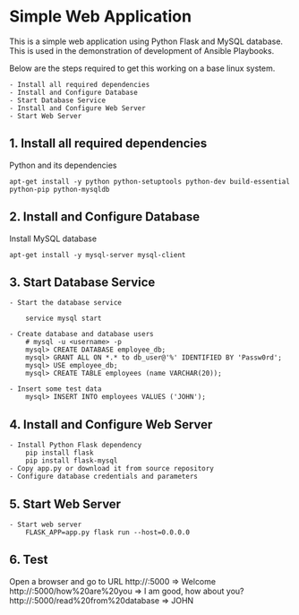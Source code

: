 # Simple Web Application

This is a simple web application using Python Flask and MySQL database. This is used in the demonstration of development of Ansible Playbooks.

Below are the steps required to get this working on a base linux system.

    - Install all required dependencies
    - Install and Configure Database
    - Start Database Service
    - Install and Configure Web Server
    - Start Web Server


## 1. Install all required dependencies

Python and its dependencies

    apt-get install -y python python-setuptools python-dev build-essential python-pip python-mysqldb

## 2. Install and Configure Database

Install MySQL database

    apt-get install -y mysql-server mysql-client

## 3. Start Database Service
    - Start the database service

        service mysql start

    - Create database and database users
        # mysql -u <username> -p
        mysql> CREATE DATABASE employee_db;
        mysql> GRANT ALL ON *.* to db_user@'%' IDENTIFIED BY 'Passw0rd';
        mysql> USE employee_db;
        mysql> CREATE TABLE employees (name VARCHAR(20));

    - Insert some test data
        mysql> INSERT INTO employees VALUES ('JOHN');

## 4. Install and Configure Web Server
    - Install Python Flask dependency
        pip install flask
        pip install flask-mysql
    - Copy app.py or download it from source repository
    - Configure database credentials and parameters

## 5. Start Web Server
    - Start web server
        FLASK_APP=app.py flask run --host=0.0.0.0

## 6. Test
Open a browser and go to URL
    http://<IP>:5000                            => Welcome
    http://<IP>:5000/how%20are%20you            => I am good, how about you?
    http://<IP>:5000/read%20from%20database     => JOHN